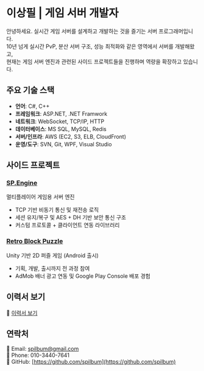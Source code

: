 # 이상필 | 게임 서버 개발자

안녕하세요. 실시간 게임 서버를 설계하고 개발하는 것을 즐기는 서버 프로그래머입니다.  
10년 넘게 실시간 PvP, 분산 서버 구조, 성능 최적화와 같은 영역에서 서버를 개발해왔고,  
현재는 게임 서버 엔진과 관련된 사이드 프로젝트들을 진행하며 역량을 확장하고 있습니다.

## 주요 기술 스택
- **언어**: C#, C++
- **프레임워크**: ASP.NET, .NET Framwork
- **네트워크**: WebSocket, TCP/IP, HTTP
- **데이터베이스**: MS SQL, MySQL, Redis
- **서버/인프라**: AWS (EC2, S3, ELB, CloudFront)
- **운영/도구**: SVN, Git, WPF, Visual Studio

## 사이드 프로젝트

### [SP.Engine](https://github.com/spilbum/SP.Engine)
멀티플레이어 게임용 서버 엔진  
- TCP 기반 비동기 통신 및 재전송 로직  
- 세션 유지/복구 및 AES + DH 기반 보안 통신 구조  
- 커스텀 프로토콜 + 클라이언트 연동 라이브러리

### [Retro Block Puzzle](https://github.com/spilbum/RetroBlockPuzzle)
Unity 기반 2D 퍼즐 게임 (Android 출시)  
- 기획, 개발, 출시까지 전 과정 참여  
- AdMob 배너 광고 연동 및 Google Play Console 배포 경험

## 이력서 보기
📄 [이력서 보기](https://drive.google.com/file/d/1ZPnQyHmkly1svteBi7dNnBm24H-m9n9f/view?usp=drive_link)

## 연락처
📧 Email: spilbum@gmail.com  
📱 Phone: 010-3440-7641  
🔗 GitHub: [https://github.com/spilbum](https://github.com/spilbum)
